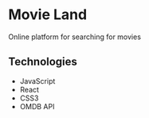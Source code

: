 # Movie Land
Online platform for searching for movies

## Technologies
- JavaScript
- React
- CSS3
- OMDB API
